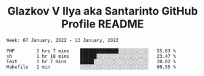 <h1 align="center">Glazkov V Ilya aka Santarinto GitHub Profile README</h1>

<!--START_SECTION:waka-->
```text
Week: 07 January, 2022 - 13 January, 2022

PHP        3 hrs 7 mins    ██████████████░░░░░░░░░░░   55.83 % 
sh         1 hr 18 mins    ██████░░░░░░░░░░░░░░░░░░░   23.47 % 
Text       1 hr 7 mins     █████░░░░░░░░░░░░░░░░░░░░   20.02 % 
Makefile   1 min           ░░░░░░░░░░░░░░░░░░░░░░░░░   00.55 % 
```
<!--END_SECTION:waka-->